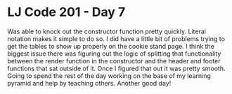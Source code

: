 # LJ Code 201 - Day 7

Was able to knock out the constructor function pretty quickly. Literal notation
makes it simple to do so.  I did have a little bit of problems trying to get the
tables to show up properly on the cookie stand page.  I think the biggest issue there
was figuring out the logic of splitting that functionality between the render
function in the constructor and the header and footer functions that sat outside of it.
Once I figured that out it was pretty smooth.  Going to spend the rest of the day
working on the base of my learning pyramid and help by teaching others.  Another
good day!
